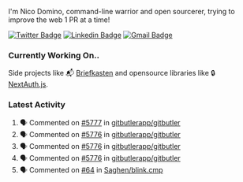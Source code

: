 
I'm Nico Domino, command-line warrior and open sourcerer, trying to improve the web 1 PR at a time!

[![Twitter Badge](https://img.shields.io/badge/-@ndom91-1ca0f1?style=flat-square&labelColor=1ca0f1&logo=twitter&logoColor=white&link=https://twitter.com/ndom91)](https://twitter.com/ndom91) [![Linkedin Badge](https://img.shields.io/badge/-ndom91-blue?style=flat-square&logo=Linkedin&logoColor=white&link=https://www.linkedin.com/in/ndom91/)](https://www.linkedin.com/in/ndom91/) [![Gmail Badge](https://img.shields.io/badge/-yo@ndo.dev-c14438?style=flat-square&logo=mail.ru&logoColor=white&link=mailto:yo@ndo.dev)](mailto:yo@ndo.dev)

### Currently Working On..

Side projects like 📬 [Briefkasten](https://briefkastenhq.com) and opensource libraries like 🔒 [NextAuth.js](https://github.com/nextauthjs/next-auth).

<!--START_SECTION_PROFILE_VIEWS:readme-info-->
<!--END_SECTION_PROFILE_VIEWS:readme-info-->

<!--START_SECTION_DAILY_COMMIT:readme-info-->
<!--END_SECTION_DAILY_COMMIT:readme-info-->

<!--START_SECTION_WEEKLY_COMMIT:readme-info-->
<!--END_SECTION_WEEKLY_COMMIT:readme-info-->

### Latest Activity

<!--START_SECTION:activity-->
1. 🗣 Commented on [#5777](https://github.com/gitbutlerapp/gitbutler/pull/5777#issuecomment-2525874746) in [gitbutlerapp/gitbutler](https://github.com/gitbutlerapp/gitbutler)
2. 🗣 Commented on [#5776](https://github.com/gitbutlerapp/gitbutler/issues/5776#issuecomment-2525550782) in [gitbutlerapp/gitbutler](https://github.com/gitbutlerapp/gitbutler)
3. 🗣 Commented on [#5776](https://github.com/gitbutlerapp/gitbutler/issues/5776#issuecomment-2525542447) in [gitbutlerapp/gitbutler](https://github.com/gitbutlerapp/gitbutler)
4. 🗣 Commented on [#5776](https://github.com/gitbutlerapp/gitbutler/issues/5776#issuecomment-2525540498) in [gitbutlerapp/gitbutler](https://github.com/gitbutlerapp/gitbutler)
5. 🗣 Commented on [#64](https://github.com/Saghen/blink.cmp/issues/64#issuecomment-2525240738) in [Saghen/blink.cmp](https://github.com/Saghen/blink.cmp)
<!--END_SECTION:activity-->
